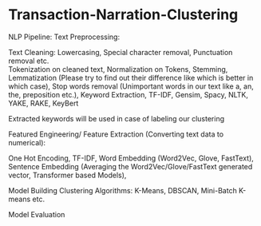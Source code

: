 # Transaction-Narration-Clustering
NLP Pipeline:
Text Preprocessing:

Text Cleaning: 
Lowercasing,
Special character removal,
Punctuation removal etc.  
Tokenization on cleaned text,
Normalization on Tokens,
Stemming,
Lemmatization (Please try to find out their difference like which is better in which case),
Stop words removal (Unimportant words in our text like a, an, the, preposition etc.),
Keyword Extraction,
TF-IDF,
Gensim,
Spacy, NLTK, YAKE, RAKE, KeyBert 


Extracted keywords will be used in case of labeling our clustering


Featured Engineering/ Feature Extraction (Converting text data to numerical):

One Hot Encoding,
TF-IDF,
Word Embedding (Word2Vec, Glove, FastText),
Sentence Embedding (Averaging the Word2Vec/Glove/FastText generated vector, Transformer based Models),


Model Building Clustering Algorithms:
K-Means,
DBSCAN,
Mini-Batch K-means etc.

Model Evaluation
